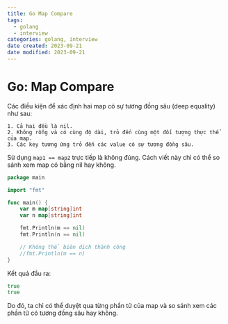 ```yaml
---
title: Go Map Compare
tags:
  - golang
  - interview
categories: golang, interview
date created: 2023-09-21
date modified: 2023-09-21
---
```


# Go: Map Compare

Các điều kiện để xác định hai map có sự tương đồng sâu (deep equality) như sau:

```shell
1. Cả hai đều là nil.
2. Không rỗng và có cùng độ dài, trỏ đến cùng một đối tượng thực thể của map.
3. Các key tương ứng trỏ đến các value có sự tương đồng sâu.
```

Sử dụng `map1 == map2` trực tiếp là không đúng. Cách viết này chỉ có thể so sánh xem map có bằng nil hay không.

```go
package main

import "fmt"

func main() {
	var m map[string]int
	var n map[string]int

	fmt.Println(m == nil)
	fmt.Println(n == nil)

	// Không thể biên dịch thành công
	//fmt.Println(m == n)
}
```

Kết quả đầu ra:

```go
true
true
```

Do đó, ta chỉ có thể duyệt qua từng phần tử của map và so sánh xem các phần tử có tương đồng sâu hay không.

